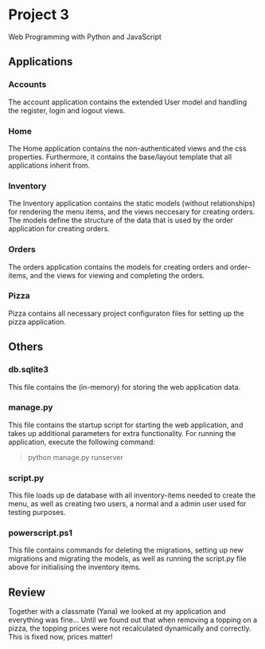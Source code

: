 # Project 3

Web Programming with Python and JavaScript

## Applications

### Accounts
The account application contains the extended User model and handling the register, login and logout views.

### Home
The Home application contains the non-authenticated views and the css properties.
Furthermore, it contains the base/layout template that all applications inherit from.

### Inventory
The Inventory application contains the static models (without relationships) for rendering
the menu items, and the views neccesary for creating orders. The models define the structure of
the data that is used by the order application for creating orders. 

### Orders
The orders application contains the models for creating orders and order-items, and the
views for viewing and completing the orders.

### Pizza
Pizza contains all necessary project configuraton files for setting up the pizza application.

## Others

### db.sqlite3
This file contains the (in-memory) for storing the web application data.

### manage.py
This file contains the startup script for starting the web application, and takes up additional
parameters for extra functionality. For running the application, execute the following
command:
>   python manage.py runserver

### script.py
This file loads up de database with all inventory-items needed to create the menu, as well as
creating two users, a normal and a admin user used for testing purposes.

### powerscript.ps1
This file contains commands for deleting the migrations, setting up new migrations and
migrating the models, as well as running the script.py file above for initialising the inventory
items.

## Review
Together with a classmate (Yana) we looked at my application and everything was fine...
Until we found out that when removing a topping on a pizza, the topping prices were not
recalculated dynamically and correctly. This is fixed now, prices matter!